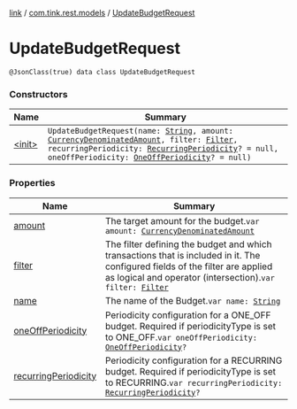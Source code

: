 [link](../../index.md) / [com.tink.rest.models](../index.md) / [UpdateBudgetRequest](./index.md)

# UpdateBudgetRequest

`@JsonClass(true) data class UpdateBudgetRequest`

### Constructors

| Name | Summary |
|---|---|
| [&lt;init&gt;](-init-.md) | `UpdateBudgetRequest(name: `[`String`](https://kotlinlang.org/api/latest/jvm/stdlib/kotlin/-string/index.html)`, amount: `[`CurrencyDenominatedAmount`](../-currency-denominated-amount/index.md)`, filter: `[`Filter`](../-filter/index.md)`, recurringPeriodicity: `[`RecurringPeriodicity`](../-recurring-periodicity/index.md)`? = null, oneOffPeriodicity: `[`OneOffPeriodicity`](../-one-off-periodicity/index.md)`? = null)` |

### Properties

| Name | Summary |
|---|---|
| [amount](amount.md) | The target amount for the budget.`var amount: `[`CurrencyDenominatedAmount`](../-currency-denominated-amount/index.md) |
| [filter](filter.md) | The filter defining the budget and which transactions that is included in it. The configured fields of the filter are applied as logical and operator (intersection).`var filter: `[`Filter`](../-filter/index.md) |
| [name](name.md) | The name of the Budget.`var name: `[`String`](https://kotlinlang.org/api/latest/jvm/stdlib/kotlin/-string/index.html) |
| [oneOffPeriodicity](one-off-periodicity.md) | Periodicity configuration for a ONE_OFF budget. Required if periodicityType is set to ONE_OFF.`var oneOffPeriodicity: `[`OneOffPeriodicity`](../-one-off-periodicity/index.md)`?` |
| [recurringPeriodicity](recurring-periodicity.md) | Periodicity configuration for a RECURRING budget. Required if periodicityType is set to RECURRING.`var recurringPeriodicity: `[`RecurringPeriodicity`](../-recurring-periodicity/index.md)`?` |
